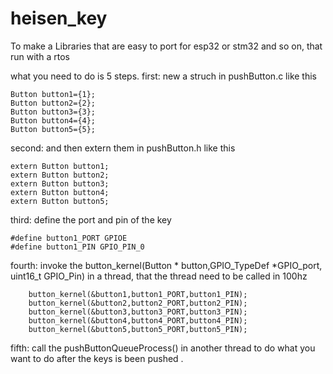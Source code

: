 # heisen_key
To make a Libraries that are easy to port for esp32 or stm32 and so on, that run with a rtos

what you need to do is 5 steps.
first:
new a struch in pushButton.c like this 
```
Button button1={1};
Button button2={2};
Button button3={3};
Button button4={4};
Button button5={5};

```
second:
and then extern them in pushButton.h like this
```
extern Button button1;
extern Button button2;
extern Button button3;
extern Button button4;
extern Button button5;
```
third: 
define the port and pin of the key
```
#define button1_PORT GPIOE
#define button1_PIN GPIO_PIN_0

```
fourth:
invoke the button_kernel(Button * button,GPIO_TypeDef *GPIO_port, uint16_t GPIO_Pin) in a thread, that the thread need to be called in 100hz

```
    button_kernel(&button1,button1_PORT,button1_PIN);
    button_kernel(&button2,button2_PORT,button2_PIN);
    button_kernel(&button3,button3_PORT,button3_PIN);
    button_kernel(&button4,button4_PORT,button4_PIN);
    button_kernel(&button5,button5_PORT,button5_PIN);
```

fifth:
call the pushButtonQueueProcess() in another thread to do what you want to do after the keys is been pushed .